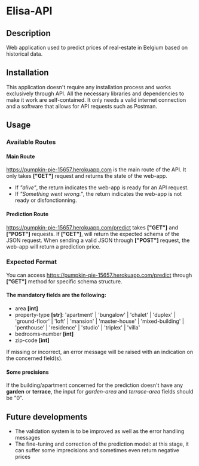 # Elisa-API 

## Description 

Web application used to predict prices of real-estate in Belgium based on historical data. 

## Installation 

This application doesn't require any installation process and works exclusively through API.
All the necessary libraries and dependencies to make it work are self-contained. 
It only needs a valid internet connection and a software that allows for API requests such as Postman. 

## Usage

### Available Routes 

#### Main Route
https://pumpkin-pie-15657.herokuapp.com is the main route of the API. 
It only takes **["GET"]** request and returns the state of the web-app. 
- If *"alive"*, the return indicates the web-app is ready for an API request. 
- If *"Something went wrong."*, the return indicates the web-app is not ready or disfonctionning. 

#### Prediction Route
https://pumpkin-pie-15657.herokuapp.com/predict takes **["GET"]** and **["POST"]** requests.
If **["GET"]**, will return the expected schema of the JSON request. 
When sending a valid JSON through **["POST"]** request, the web-app will return a prediction price. 

### Expected Format 

You can access https://pumpkin-pie-15657.herokuapp.com/predict through **["GET"]** method for specific schema structure.

#### The mandatory fields are the following: 
- area **[int]**
- property-type **[str]**: 'apartment' | 'bungalow' | 'chalet' | 'duplex' | 'ground-floor' | 'loft' | 'mansion' | 'master-house' | 'mixed-building' | 'penthouse' | 'residence' | 'studio' | 'triplex' | 'villa'
- bedrooms-number **[int]**
- zip-code **[int]**

If missing or incorrect, an error message will be raised with an indication on the concerned field(s). 

#### Some precisions
If the building/apartment concerned for the prediction doesn't have any **garden** or **terrace**, 
the input for *garden-area* and *terrace-area* fields should be "0". 


## Future developments

- The validation system is to be improved as well as the error handling messages 
- The fine-tuning and correction of the prediction model: at this stage, it  can suffer some imprecisions and sometimes even return negative prices 
